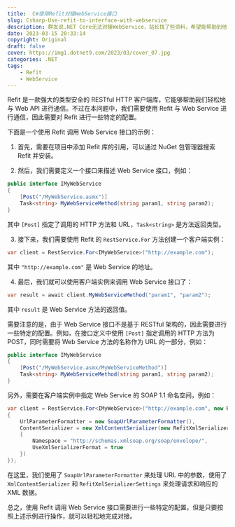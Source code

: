 ```yaml
---
title:  C#使用Refit对接WebService接口
slug: Csharp-Use-refit-to-interface-with-webservice
description: 群友说.NET Core无法对接WebService，站长找了些资料，希望能帮助到他
date: 2023-03-15 20:33:14
copyright: Original
draft: false
cover: https://img1.dotnet9.com/2023/03/cover_07.jpg
categories: .NET
tags: 
    - Refit
    - WebService
---
```


Refit 是一款强大的类型安全的 RESTful HTTP 客户端库，它能够帮助我们轻松地与 Web API 进行通信。不过在本问题中，我们需要使用 Refit 与 Web Service 进行通信，因此需要对 Refit 进行一些特定的配置。

下面是一个使用 Refit 调用 Web Service 接口的示例：

1. 首先，需要在项目中添加 Refit 库的引用，可以通过 NuGet 包管理器搜索 Refit 并安装。

2. 然后，我们需要定义一个接口来描述 Web Service 接口，例如：

```csharp
public interface IMyWebService
{
    [Post("/MyWebService.asmx")]
    Task<string> MyWebServiceMethod(string param1, string param2);
}
```

其中 `[Post]` 指定了调用的 HTTP 方法和 URL，`Task<string>` 是方法返回类型。

3. 接下来，我们需要使用 Refit 的 `RestService.For` 方法创建一个客户端实例：

```csharp
var client = RestService.For<IMyWebService>("http://example.com");
```

其中 `"http://example.com"` 是 Web Service 的地址。

4. 最后，我们就可以使用客户端实例来调用 Web Service 接口了：

```csharp
var result = await client.MyWebServiceMethod("param1", "param2");
```

其中 `result` 是 Web Service 方法的返回值。

需要注意的是，由于 Web Service 接口不是基于 RESTful 架构的，因此需要进行一些特定的配置。例如，在接口定义中使用 `[Post]` 指定调用的 HTTP 方法为 POST，同时需要将 Web Service 方法的名称作为 URL 的一部分，例如：

```csharp
public interface IMyWebService
{
    [Post("/MyWebService.asmx/MyWebServiceMethod")]
    Task<string> MyWebServiceMethod(string param1, string param2);
}
```

另外，需要在客户端实例中指定 Web Service 的 SOAP 1.1 命名空间，例如：

```csharp
var client = RestService.For<IMyWebService>("http://example.com", new RefitSettings
{
    UrlParameterFormatter = new SoapUrlParameterFormatter(),
    ContentSerializer = new XmlContentSerializer(new RefitXmlSerializerSettings
    {
        Namespace = "http://schemas.xmlsoap.org/soap/envelope/",
        UseXmlSerializerFormat = true
    })
});
```

在这里，我们使用了 `SoapUrlParameterFormatter` 来处理 URL 中的参数，使用了 `XmlContentSerializer` 和 `RefitXmlSerializerSettings` 来处理请求和响应的 XML 数据。

总之，使用 Refit 调用 Web Service 接口需要进行一些特定的配置，但是只要按照上述示例进行操作，就可以轻松地完成对接。